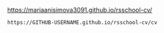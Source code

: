 https://mariaanisimova3091.github.io/rsschool-cv/

`https://GITHUB-USERNAME.github.io/rsschool-cv/cv`
